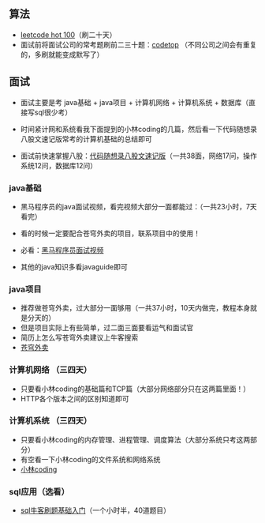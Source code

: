 ## 算法
- [leetcode hot 100](https://leetcode.cn/studyplan/top-100-liked/)（刷二十天）
- 面试前将面试公司的常考题刷前二三十题：[codetop](https://codetop.cc/home) （不同公司之间会有重复的，多刷就能变成默写了）

## 面试
- 面试主要是考 java基础 + java项目 + 计算机网络 + 计算机系统 + 数据库（直接写sql很少考）

- 时间紧计网和系统看我下面提到的小林coding的几篇，然后看一下代码随想录八股文速记版常考的计算机基础的总结即可

- 面试前快速掌握八股：[代码随想录八股文速记版](代码随想录知识星球-八股文速记版_unlocked.pdf)（一共38面，网络17问，操作系统12问，数据库12问）


### java基础 
- 黑马程序员的java面试视频，看完视频大部分一面都能过：（一共23小时，7天看完）
- 看的时候一定要配合苍穹外卖的项目，联系项目中的使用！
- 必看：[黑马程序员面试视频](https://www.bilibili.com/video/BV1yT411H7YK/?spm_id_from=333.999.0.0&vd_source=eef58fdde5150dcee73d678306f9cd48)

- 其他的java知识多看javaguide即可

### java项目
- 推荐做苍穹外卖，过大部分一面够用（一共37小时，10天内做完，教程本身就是分天的）
- 但是项目实际上有些简单，过二面三面要看运气和面试官
- 简历上怎么写苍穹外卖建议上牛客搜索
- [苍穹外卖](https://www.bilibili.com/video/BV1TP411v7v6/?spm_id_from=333.999.0.0)

### 计算机网络 （三四天）
- 只要看小林coding的基础篇和TCP篇（大部分网络部分只在这两篇里面！）
- HTTP各个版本之间的区别知道即可

### 计算机系统 （三四天）
- 只要看小林coding的内存管理、进程管理、调度算法（大部分系统只考这两部分）
- 有空看一下小林coding的文件系统和网络系统
- [小林coding](https://xiaolincoding.com/os/)

### sql应用（选看）
- [sql牛客刷题基础入门](https://www.bilibili.com/video/BV1Zx421U7qZ/?spm_id_from=333.999.0.0&vd_source=d6dc304a4e0a0d6c4dd8521978805226)（一个小时半，40道题目）

